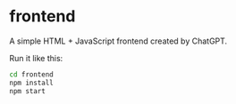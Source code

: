 # frontend

A simple HTML + JavaScript frontend created by ChatGPT.

Run it like this:

```bash
cd frontend
npm install
npm start
```